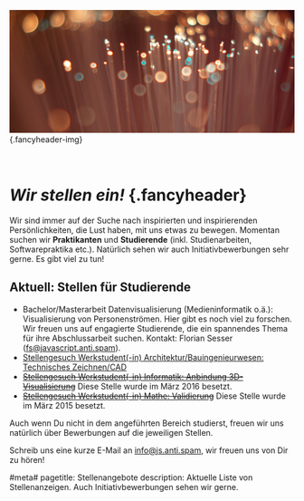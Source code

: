 ![](/img/accurate-bild-team.jpg) {.fancyheader-img}
# *<br />Wir stellen ein!* {.fancyheader}

Wir sind immer auf der Suche nach inspirierten und inspirierenden Persönlichkeiten, die Lust haben, mit uns etwas zu bewegen.  Momentan suchen wir __Praktikanten__ und __Studierende__ (inkl. Studienarbeiten, Softwarepraktika etc.). Natürlich sehen wir auch Initiativbewerbungen sehr gerne. Es gibt viel zu tun!


## Aktuell: Stellen für Studierende

- Bachelor/Masterarbeit Datenvisualisierung (Medieninformatik o.ä.): Visualisierung von Personenströmen. Hier gibt es noch viel zu forschen. Wir freuen uns auf engagierte Studierende, die ein spannendes Thema für ihre Abschlussarbeit suchen. Kontakt: Florian Sesser (<span class="mailadresse" data-to="fs">fs@javascript.anti.spam</span>).
- [Stellengesuch Werkstudent(-in) Architektur/Bauingenieurwesen: Technisches Zeichnen/CAD](img/stellen/suche-werkstudent-cad-v01.pdf)
- <s>[Stellengesuch Werkstudent(-in) Informatik: Anbindung 3D-Visualisierung](img/stellen/suche-werkstudent-postvis-v02.pdf)</s> Diese Stelle wurde im März 2016 besetzt.
- <s>[Stellengesuch Werkstudent(-in) Mathe: Validierung](img/stellen/suche-werkstudent-mathe-v04.pdf)</s> Diese Stelle wurde im März 2015 besetzt.

Auch wenn Du nicht in dem angeführten Bereich studierst, freuen wir uns natürlich über Bewerbungen auf die jeweiligen Stellen.

Schreib uns eine kurze E-Mail an <span class="mailadresse" data-to="info">info@js.anti.spam</span>, wir freuen uns von Dir zu hören!


#meta#
pagetitle: Stellenangebote
description: Aktuelle Liste von Stellenanzeigen. Auch Initiativbewerbungen sehen wir gerne.

